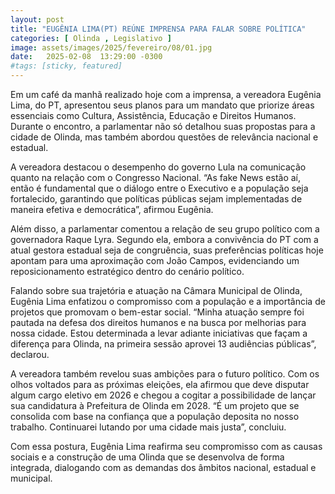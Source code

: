 ```yaml
---
layout: post
title: "EUGÊNIA LIMA(PT) REÚNE IMPRENSA PARA FALAR SOBRE POLÍTICA"
categories: [ Olinda , Legislativo ]
image: assets/images/2025/fevereiro/08/01.jpg
date:   2025-02-08  13:29:00 -0300
#tags: [sticky, featured]
---
```

Em um café da manhã realizado hoje com a imprensa, a vereadora Eugênia Lima, do PT, apresentou seus planos para um mandato que priorize áreas essenciais como Cultura, Assistência, Educação e Direitos Humanos. Durante o encontro, a parlamentar não só detalhou suas propostas para a cidade de Olinda, mas também abordou questões de relevância nacional e estadual.

A vereadora destacou o desempenho do governo Lula na comunicação quanto na relação com o Congresso Nacional. “As fake News estão aí, então é fundamental que o diálogo entre o Executivo e a população seja fortalecido, garantindo que políticas públicas sejam implementadas de maneira efetiva e democrática”, afirmou Eugênia.

Além disso, a parlamentar comentou a relação de seu grupo político com a governadora Raque Lyra. Segundo ela, embora a convivência do PT com a atual gestora estadual seja de congruência, suas preferências políticas hoje apontam para uma aproximação com João Campos, evidenciando um reposicionamento estratégico dentro do cenário político.

Falando sobre sua trajetória e atuação na Câmara Municipal de Olinda, Eugênia Lima enfatizou o compromisso com a população e a importância de projetos que promovam o bem-estar social. “Minha atuação sempre foi pautada na defesa dos direitos humanos e na busca por melhorias para nossa cidade. Estou determinada a levar adiante iniciativas que façam a diferença para Olinda, na primeira sessão aprovei 13 audiências públicas”, declarou.

A vereadora também revelou suas ambições para o futuro político. Com os olhos voltados para as próximas eleições, ela afirmou que deve disputar algum cargo eletivo em 2026 e chegou a cogitar a possibilidade de lançar sua candidatura à Prefeitura de Olinda em 2028. “É um projeto que se consolida com base na confiança que a população deposita no nosso trabalho. Continuarei lutando por uma cidade mais justa”, concluiu.

Com essa postura, Eugênia Lima reafirma seu compromisso com as causas sociais e a construção de uma Olinda que se desenvolva de forma integrada, dialogando com as demandas dos âmbitos nacional, estadual e municipal.
